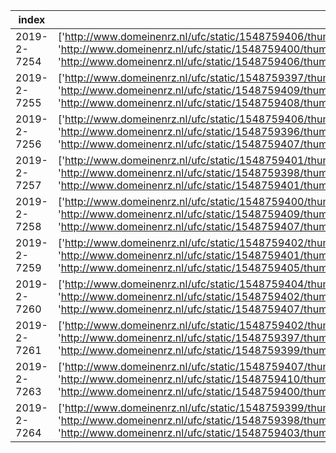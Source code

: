 index|image_urls|brand|model|model_specification|color|age|body_type|convertible|number_of_doors|length|wheelbase|foreign_registration|registration_number|taxi
-----|-----|-----|-----|-----|-----|-----|-----|-----|-----|-----|-----|-----|-----|-----
2019-2-7254|['http://www.domeinenrz.nl/ufc/static/1548759406/thumb/domeinenrz_sites/b8511330ea7826076e8e80a83336a6b0/1024/768/image.jpg', 'http://www.domeinenrz.nl/ufc/static/1548759400/thumb/domeinenrz_sites/55046cc6a505ff054d5b2a9600ffee20/1024/768/image.jpg', 'http://www.domeinenrz.nl/ufc/static/1548759406/thumb/domeinenrz_sites/b41855ea6250fe0acdbde18e932d3ed2/1024/768/image.jpg']|VOLVO|v50|||5224.0|NaN|False||||Lets||False
2019-2-7255|['http://www.domeinenrz.nl/ufc/static/1548759397/thumb/domeinenrz_sites/09eb860e81b3715161821d6304079619/1024/768/image.jpg', 'http://www.domeinenrz.nl/ufc/static/1548759409/thumb/domeinenrz_sites/f2801e7b228971994110fadfae2cbd0d/1024/768/image.jpg', 'http://www.domeinenrz.nl/ufc/static/1548759408/thumb/domeinenrz_sites/e0b69af72a01902bc9ff4ba8828646f4/1024/768/image.jpg']|SAAB|417|||3959.0|NaN|False||||Brits||False
2019-2-7256|['http://www.domeinenrz.nl/ufc/static/1548759406/thumb/domeinenrz_sites/c26968ba1d63beb4a8366fa88af6e40b/1024/768/image.jpg', 'http://www.domeinenrz.nl/ufc/static/1548759396/thumb/domeinenrz_sites/020f2d9e73a5846837605b5f4423eb5f/1024/768/image.jpg', 'http://www.domeinenrz.nl/ufc/static/1548759407/thumb/domeinenrz_sites/cd91f6e4e730b95370d027a779980576/1024/768/image.jpg']|VOLVO|v70|d5|ZWART|5371.0|stationwagen|False|4|471|276||64-PF-HH|False
2019-2-7257|['http://www.domeinenrz.nl/ufc/static/1548759401/thumb/domeinenrz_sites/5b26d84b2232f15ef0a06afb534cb35d/1024/768/image.jpg', 'http://www.domeinenrz.nl/ufc/static/1548759398/thumb/domeinenrz_sites/29aeffcd99368399dbe4346e51a350e0/1024/768/image.jpg', 'http://www.domeinenrz.nl/ufc/static/1548759401/thumb/domeinenrz_sites/5985a4a1b6613dcd1f0b2cc227f4033d/1024/768/image.jpg']|MAZDA|6|||4964.0|NaN|False||||Duits||False
2019-2-7258|['http://www.domeinenrz.nl/ufc/static/1548759400/thumb/domeinenrz_sites/53f9f2bf471a26f4dddc2fabaecaed5b/1024/768/image.jpg', 'http://www.domeinenrz.nl/ufc/static/1548759409/thumb/domeinenrz_sites/ee725c15444c7cc879bbdf188aad4b23/1024/768/image.jpg', 'http://www.domeinenrz.nl/ufc/static/1548759407/thumb/domeinenrz_sites/c5f3c2af04cd20f06e0cedc42ec3ccf7/1024/768/image.jpg']|VOLVO|v50|t5|ZWART|5140.0|stationwagen|False|4|451|264||48-PX-TF|False
2019-2-7259|['http://www.domeinenrz.nl/ufc/static/1548759402/thumb/domeinenrz_sites/78ce894c3a97675a9b2cc3a22c985f6f/1024/768/image.jpg', 'http://www.domeinenrz.nl/ufc/static/1548759401/thumb/domeinenrz_sites/5a67e49117e8dd63cb0707af13148657/1024/768/image.jpg', 'http://www.domeinenrz.nl/ufc/static/1548759405/thumb/domeinenrz_sites/b15cf9635be592f86f33c426d43ff029/1024/768/image.jpg']|MERCEDES-BENZ|b 200 cdi||GRIJS|4951.0|stationwagen|False|4|0|278||20-ZHS-1|False
2019-2-7260|['http://www.domeinenrz.nl/ufc/static/1548759404/thumb/domeinenrz_sites/9a92217e686d2628a4795691bfda6b63/1024/768/image.jpg', 'http://www.domeinenrz.nl/ufc/static/1548759402/thumb/domeinenrz_sites/80b4ea055786a11f1214bdfad61cec9a/1024/768/image.jpg', 'http://www.domeinenrz.nl/ufc/static/1548759407/thumb/domeinenrz_sites/c7ae2674b38a7224f9d61a20e0f2b4ec/1024/768/image.jpg']|OPEL|ascona 1.6s||GRIJS|11956.0||False|4|0|257||PN-51-JF|False
2019-2-7261|['http://www.domeinenrz.nl/ufc/static/1548759402/thumb/domeinenrz_sites/75ee6f9df092ca0bf08a2182f5de910d/1024/768/image.jpg', 'http://www.domeinenrz.nl/ufc/static/1548759397/thumb/domeinenrz_sites/0367aa317bd897003d56d02ff129601a/1024/768/image.jpg', 'http://www.domeinenrz.nl/ufc/static/1548759399/thumb/domeinenrz_sites/404e1438f02b1c14e7168d95034265df/1024/768/image.jpg']|VOLKSWAGEN|golf|fsi 85 kw aut|GRIJS|5380.0|hatchback|False|4|0|258||08-JFX-7|False
2019-2-7263|['http://www.domeinenrz.nl/ufc/static/1548759407/thumb/domeinenrz_sites/d10f5a2b963feac96a63d233a39df432/1024/768/image.jpg', 'http://www.domeinenrz.nl/ufc/static/1548759410/thumb/domeinenrz_sites/f87b68c6855f75aa899224d5e23a1918/1024/768/image.jpg', 'http://www.domeinenrz.nl/ufc/static/1548759400/thumb/domeinenrz_sites/4f06d87111cf8be468a040423c21ea60/1024/768/image.jpg']|DACIA|sandero||WIT|3494.0|hatchback|False|4|402|259||04-JNF-8|False
2019-2-7264|['http://www.domeinenrz.nl/ufc/static/1548759399/thumb/domeinenrz_sites/3fed02094b898e26f3b76544b9ed36c6/1024/768/image.jpg', 'http://www.domeinenrz.nl/ufc/static/1548759398/thumb/domeinenrz_sites/2c711e0dcf98aa6e40cbfbb0e82f1d43/1024/768/image.jpg', 'http://www.domeinenrz.nl/ufc/static/1548759403/thumb/domeinenrz_sites/835bbdda294630b5bbdbca6a0f6792ed/1024/768/image.jpg']|FORD|fiesta||ROOD|3290.0|hatchback|False|2|0|249||41-KJD-8|False
